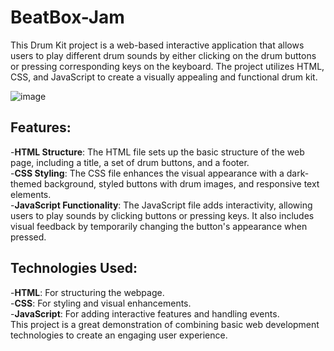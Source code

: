 # BeatBox-Jam
This Drum Kit project is a web-based interactive application that allows users to play different drum sounds by either clicking on the drum buttons or pressing corresponding keys on the keyboard. The project utilizes HTML, CSS, and JavaScript to create a visually appealing and functional drum kit.


![image](https://github.com/Satwik-Korlepara/BeatBox-Jam/assets/147165975/b973b811-fcb5-45a0-85ae-866ae48587b2)


## Features:
-**HTML Structure**: The HTML file sets up the basic structure of the web page, including a title, a set of drum buttons, and a footer.<br>
-**CSS Styling**: The CSS file enhances the visual appearance with a dark-themed background, styled buttons with drum images, and responsive text elements.<br>
-**JavaScript Functionality**: The JavaScript file adds interactivity, allowing users to play sounds by clicking buttons or pressing keys. It also includes visual feedback by temporarily changing the button's appearance when pressed.<br>


## Technologies Used:
-**HTML**: For structuring the webpage.<br>
-**CSS**: For styling and visual enhancements.<br>
-**JavaScript**: For adding interactive features and handling events.<br>
This project is a great demonstration of combining basic web development technologies to create an engaging user experience.
